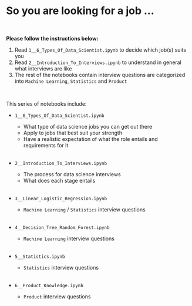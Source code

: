 # So you are looking for a job ...

<br>

**Please follow the instructions below:**

1. Read `1__6_Types_Of_Data_Scientist.ipynb` to decide which job(s) suits you
2. Read `2__Introduction_To_Interviews.ipynb` to understand in general what interviews are like
3. The rest of the notebooks contain interview questions are categorized into `Machine Learning`, `Statistics` and `Product`

<br>

This series of notebooks include:

- `1__6_Types_Of_Data_Scientist.ipynb`
  - What type of data science jobs you can get out there
  - Apply to jobs that best suit your strength
  - Have a realistic expectation of what the role entails and requirements for it
   
  <br>
     
- `2__Introduction_To_Interviews.ipynb`
  - The process for data science interviews
  - What does each stage entails
     
  <br>

- `3__Linear_Logistic_Regression.ipynb`
  - `Machine Learning` / `Statistics` interview questions

  <br>

- `4__Decision_Tree_Random_Forest.ipynb`
  - `Machine Learning` interview questions
  
  <br>
  
- `5__Statistics.ipynb`
  - `Statistics` interview questions
  
  <br>
  
- `6__Product_Knowledge.ipynb`
  - `Product` interview questions
  